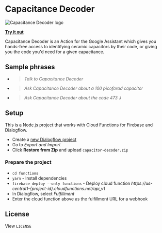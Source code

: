 # Capacitance Decoder

![Capacitance Decoder logo](https://lh3.googleusercontent.com/ict2EQ0tU9Nz5K5ivKGm8o5hN0AJ3NqUYUgXwviHGsoRib9rJWOVjl9CETOHVm3VPvT2p0eTm0BThA=s72)

**[Try it out](https://assistant.google.com/services/a/uid/00000079337cf255)**

Capacitance Decoder is an Action for the Google Assistant which gives you
hands-free access to identifying ceramic capacitors by their code, or giving
you the code you'd need for a given capacitance.

## Sample phrases
* > *Talk to Capacitance Decoder*
* > *Ask Capacitance Decoder about a 100 picofarad capacitor*
* > *Ask Capacitance Decoder about the code 473 J*

## Setup
This is a Node.js project that works with Cloud Functions for Firebase and Dialogflow.

* Create a [new Dialogflow project](https://console.dialogflow.com)
* Go to *Export and Import*
* Click **Restore from Zip** and upload `capacitor-decoder.zip`

### Prepare the project
* `cd functions`
* `yarn` - Install dependencies
* `firebase deploy --only functions` - Deploy cloud function *https://us-central1-{project-id}.cloudfunctions.net/api_v1*
* In Dialogflow, select *Fulfillment*
* Enter the cloud function above as the fulfillment URL for a webhook

## License
View `LICENSE`
